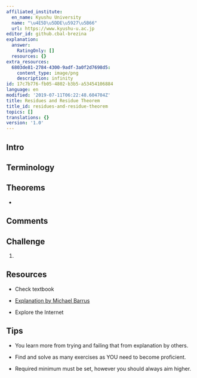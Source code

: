```yaml
---
affiliated_institute:
  en_name: Kyushu University
  name: "\u4E5D\u5DDE\u5927\u5B66"
  url: https://www.kyushu-u.ac.jp
editor_id: github.cbal-brezina
explanation:
  answer:
    RatingOnly: []
  resources: {}
extra_resources:
  6803de81-2784-4300-9adf-3a0f2d7698d5:
    content_type: image/png
    description: infinity
id: 17c7b776-fb05-4802-b3b5-a53454106884
language: en
modified: '2019-07-11T06:22:48.604704Z'
title: Residues and Residue Theorem
title_id: residues-and-residue-theorem
topics: []
translations: {}
version: '1.0'
---
```


## Intro




## Terminology




## Theorems

- 



## Comments

## Challenge

1. 


## Resources

- Check textbook

- [Explanation by Michael Barrus](https://youtu.be/xZ0S8Ywwc9o)


- Explore the Internet

## Tips


- You learn more from trying and failing that from  explanation by others.

- Find and solve as many exercises as YOU need to become proficient.

- Required minimum must be set, however you should always aim higher.

